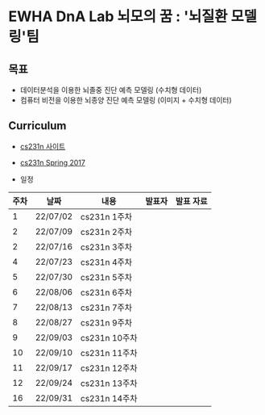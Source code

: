 # EWHA DnA Lab 뇌모의 꿈 : '뇌질환 모델링'팀

## 목표
- 데이터분석을 이용한 뇌졸중 진단 예측 모델링 (수치형 데이터)
- 컴퓨터 비전을 이용한 뇌종양 진단 예측 모델링 (이미지 + 수치형 데이터)


## Curriculum

- [cs231n 사이트](http://cs231n.stanford.edu/)
- [cs231n Spring 2017](https://www.youtube.com/playlist?list=PLC1qU-LWwrF64f4QKQT-Vg5Wr4qEE1Zxk)

- 일정

| 주차 | 날짜 | 내용 | 발표자 | 발표 자료|
|---|---|---|---|---|
|1|22/07/02|cs231n 1주차|
|2|22/07/09|cs231n 2주차|
|2|22/07/16|cs231n 3주차|
|4|22/07/23|cs231n 4주차|
|5|22/07/30|cs231n 5주차|
|6|22/08/06|cs231n 6주차|
|7|22/08/13|cs231n 7주차|
|8|22/08/27|cs231n 9주차|
|9|22/09/03|cs231n 10주차|
|10|22/09/10|cs231n 11주차|
|11|22/09/17|cs231n 12주차|
|12|22/09/24|cs231n 13주차|
|16|22/09/31|cs231n 14주차|
